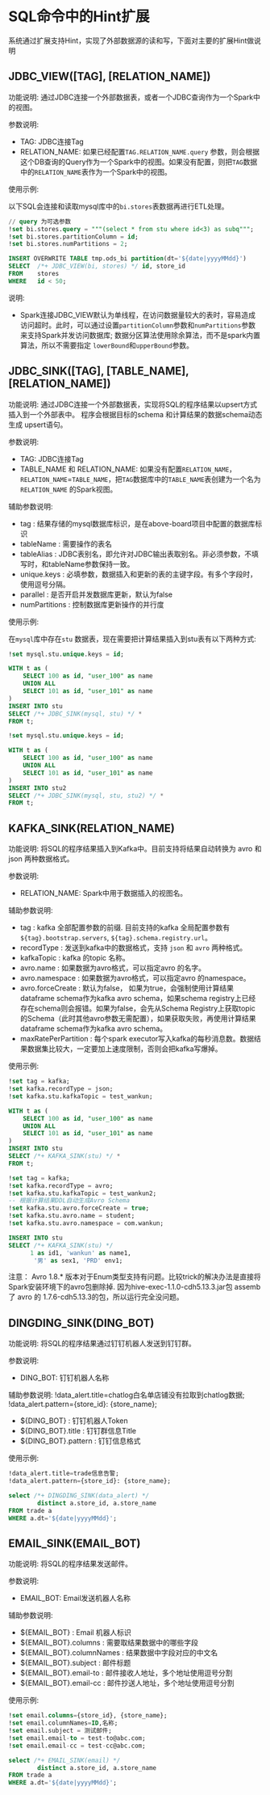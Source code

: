 # SQL命令中的Hint扩展

系统通过扩展支持Hint，实现了外部数据源的读和写，下面对主要的扩展Hint做说明

## JDBC_VIEW([TAG], [RELATION_NAME])

功能说明:
通过JDBC连接一个外部数据表，或者一个JDBC查询作为一个Spark中的视图。

参数说明:

* TAG: JDBC连接Tag
* RELATION_NAME: 如果已经配置`TAG.RELATION_NAME.query` 参数，则会根据这个DB查询的Query作为一个Spark中的视图。如果没有配置，则把`TAG`数据中的`RELATION_NAME`表作为一个Spark中的视图。

使用示例:

以下SQL会连接和读取mysql库中的`bi.stores`表数据再进行ETL处理。

```sql
// query 为可选参数
!set bi.stores.query = """(select * from stu where id<3) as subq"""; 
!set bi.stores.partitionColumn = id;
!set bi.stores.numPartitions = 2;

INSERT OVERWRITE TABLE tmp.ods_bi partition(dt='${date|yyyyMMdd}')
SELECT  /*+ JDBC_VIEW(bi, stores) */ id, store_id
FROM    stores
WHERE   id < 50;
```

说明:

* Spark连接JDBC_VIEW默认为单线程，在访问数据量较大的表时，容易造成访问超时。此时，可以通过设置`partitionColumn`参数和`numPartitions`参数来支持Spark并发访问数据库; 数据分区算法使用除余算法，而不是spark内置算法，所以不需要指定 `lowerBound`和`upperBound`参数。

## JDBC_SINK([TAG], [TABLE_NAME], [RELATION_NAME])

功能说明:
通过JDBC连接一个外部数据表，实现将SQL的程序结果以upsert方式插入到一个外部表中。
程序会根据目标的schema 和计算结果的数据schema动态生成 upsert语句。

参数说明:

* TAG: JDBC连接Tag
* TABLE_NAME 和 RELATION_NAME: 如果没有配置`RELATION_NAME`，`RELATION_NAME`=`TABLE_NAME`，把`TAG`数据库中的`TABLE_NAME`表创建为一个名为`RELATION_NAME` 的Spark视图。

辅助参数说明:
* tag : 结果存储的mysql数据库标识，是在above-board项目中配置的数据库标识
* tableName : 需要操作的表名
* tableAlias : JDBC表别名，即允许对JDBC输出表取别名。非必须参数，不填写时，和tableName参数保持一致。
* unique.keys : 必填参数，数据插入和更新的表的主键字段。有多个字段时，使用逗号分隔。
* parallel : 是否开启并发数据库更新，默认为false
* numPartitions : 控制数据库更新操作的并行度

使用示例:

在`mysql`库中存在`stu` 数据表，现在需要把计算结果插入到stu表有以下两种方式:

```sql
!set mysql.stu.unique.keys = id;

WITH t as (
    SELECT 100 as id, "user_100" as name
    UNION ALL
    SELECT 101 as id, "user_101" as name
)
INSERT INTO stu
SELECT /*+ JDBC_SINK(mysql, stu) */ *
FROM t;
```

```sql
!set mysql.stu.unique.keys = id;

WITH t as (
    SELECT 100 as id, "user_100" as name
    UNION ALL
    SELECT 101 as id, "user_101" as name
)
INSERT INTO stu2
SELECT /*+ JDBC_SINK(mysql, stu, stu2) */ *
FROM t;
```

## KAFKA_SINK(RELATION_NAME)

功能说明:
将SQL的程序结果插入到Kafka中。目前支持将结果自动转换为 avro 和 json 两种数据格式。

参数说明:

* RELATION_NAME: Spark中用于数据插入的视图名。

辅助参数说明:
* tag : kafka 全部配置参数的前缀. 目前支持的kafka 全局配置参数有 `${tag}.bootstrap.servers`, `${tag}.schema.registry.url`。
* recordType : 发送到kafka中的数据格式，支持 `json` 和 `avro` 两种格式。
* kafkaTopic : kafka 的topic 名称。
* avro.name : 如果数据为avro格式，可以指定avro 的名字。
* avro.namespace : 如果数据为avro格式，可以指定avro 的namespace。
* avro.forceCreate : 默认为false， 如果为true，会强制使用计算结果dataframe schema作为kafka avro schema，如果schema registry上已经存在schema则会报错。如果为false，会先从Schema Registry上获取topic的Schema（此时其他avro参数无需配置），如果获取失败，再使用计算结果dataframe schema作为kafka avro schema。
* maxRatePerPartition : 每个spark executor写入kafka的每秒消息数。数据结果数据集比较大，一定要加上速度限制，否则会把kafka写爆掉。

使用示例:

```sql
!set tag = kafka;
!set kafka.recordType = json;
!set kafka.stu.kafkaTopic = test_wankun;

WITH t as (
    SELECT 100 as id, "user_100" as name
    UNION ALL
    SELECT 101 as id, "user_101" as name
)
INSERT INTO stu
SELECT /*+ KAFKA_SINK(stu) */ *
FROM t;

!set tag = kafka;
!set kafka.recordType = avro;
!set kafka.stu.kafkaTopic = test_wankun2;
-- 根据计算结果DDL自动生成Avro Schema
!set kafka.stu.avro.forceCreate = true;
!set kafka.stu.avro.name = student;
!set kafka.stu.avro.namespace = com.wankun;

INSERT INTO stu
SELECT /*+ KAFKA_SINK(stu) */
      1 as id1, 'wankun' as name1,
       '男' as sex1, 'PRD' env1;
```

注意：
Avro 1.8.* 版本对于Enum类型支持有问题。比较trick的解决办法是直接将Spark安装环境下的avro包删除掉.
因为hive-exec-1.1.0-cdh5.13.3.jar包 assemb 了 avro 的 1.7.6-cdh5.13.3的包，所以运行完全没问题。 

## DINGDING_SINK(DING_BOT)

功能说明:
将SQL的程序结果通过钉钉机器人发送到钉钉群。

参数说明:

* DING_BOT: 钉钉机器人名称

辅助参数说明:
!data_alert.title=chatlog白名单店铺没有拉取到chatlog数据;
!data_alert.pattern={store_id}: {store_name};

* ${DING_BOT} : 钉钉机器人Token
* ${DING_BOT}.title : 钉钉群信息Title
* ${DING_BOT}.pattern : 钉钉信息格式

使用示例:

```sql
!data_alert.title=trade信息告警;
!data_alert.pattern={store_id}: {store_name};

select /*+ DINGDING_SINK(data_alert) */
        distinct a.store_id, a.store_name
FROM trade a
WHERE a.dt='${date|yyyyMMdd}';
```

## EMAIL_SINK(EMAIL_BOT)

功能说明:
将SQL的程序结果发送邮件。

参数说明:

* EMAIL_BOT: Email发送机器人名称

辅助参数说明:

* ${EMAIL_BOT} : Email 机器人标识
* ${EMAIL_BOT}.columns : 需要取结果数据中的哪些字段
* ${EMAIL_BOT}.columnNames : 结果数据中字段对应的中文名
* ${EMAIL_BOT}.subject : 邮件标题
* ${EMAIL_BOT}.email-to : 邮件接收人地址，多个地址使用逗号分割
* ${EMAIL_BOT}.email-cc : 邮件抄送人地址，多个地址使用逗号分割

使用示例:

```sql
!set email.columns={store_id}, {store_name};
!set email.columnNames=ID,名称;
!set email.subject = 测试邮件;
!set email.email-to = test-to@abc.com;
!set email.email-cc = test-cc@abc.com;

select /*+ EMAIL_SINK(email) */
        distinct a.store_id, a.store_name
FROM trade a
WHERE a.dt='${date|yyyyMMdd}';
```